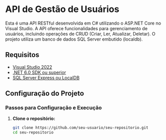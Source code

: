 # API de Gestão de Usuários

Esta é uma API RESTful desenvolvida em C# utilizando o ASP.NET Core no Visual Studio. A API oferece funcionalidades para gerenciamento de usuários, incluindo operações de CRUD (Criar, Ler, Atualizar, Deletar). O projeto utiliza um banco de dados SQL Server embutido (localdb).

## Requisitos

- [Visual Studio 2022](https://visualstudio.microsoft.com/)
- [.NET 6.0 SDK ou superior](https://dotnet.microsoft.com/download)
- [SQL Server Express ou LocalDB](https://docs.microsoft.com/en-us/sql/database-engine/configure-windows/sql-server-express-localdb)

## Configuração do Projeto

### Passos para Configuração e Execução

1. **Clone o repositório:**

   ```bash
   git clone https://github.com/seu-usuario/seu-repositorio.git
   cd seu-repositorio
